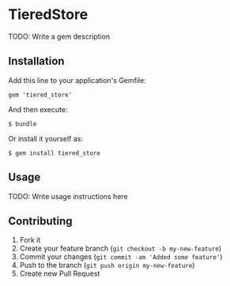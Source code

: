 # TieredStore

TODO: Write a gem description

## Installation

Add this line to your application's Gemfile:

    gem 'tiered_store'

And then execute:

    $ bundle

Or install it yourself as:

    $ gem install tiered_store

## Usage

TODO: Write usage instructions here

## Contributing

1. Fork it
2. Create your feature branch (`git checkout -b my-new-feature`)
3. Commit your changes (`git commit -am 'Added some feature'`)
4. Push to the branch (`git push origin my-new-feature`)
5. Create new Pull Request
